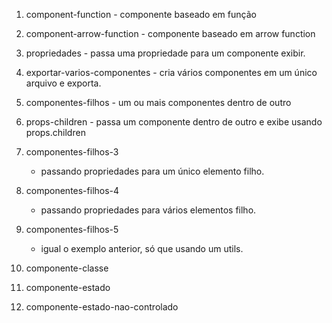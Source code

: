 1. component-function - componente baseado em função
1. component-arrow-function - componente baseado em arrow function
1. propriedades - passa uma propriedade para um componente exibir.
1. exportar-varios-componentes - cria vários componentes em um único arquivo e exporta.



1. componentes-filhos - um ou mais componentes dentro de outro
1. props-children - passa um componente dentro de outro e exibe usando props.children



1. componentes-filhos-3
    - passando propriedades para um único elemento filho.
1. componentes-filhos-4
    - passando propriedades para vários elementos filho.
1. componentes-filhos-5
    - igual o exemplo anterior, só que usando um utils.
1. componente-classe
1. componente-estado
1. componente-estado-nao-controlado

